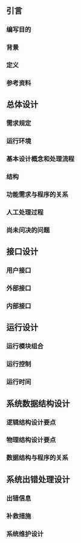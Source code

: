 <!-- 概要设计说明书 -->

## 引言

### 编写目的

<!-- 说明编写这份概要设计说明书的目的，指出预期的读者。 -->

### 背景

<!--
说明：
1. 待开发软件系统的名称；
1. 列出此项目的任务提出者、开发者、用户以及将运行该软件的计算站（中心）。
-->

### 定义

<!-- 列出本文件中用到的专门术语的定义和外文首字母组词的原词组。 -->

### 参考资料

<!--
列出有关的参考文件，如：
1. 本项目的经核准的计划任务书或合同，上级机关的批文；
1. 属于本项目的其他已发表文件；
1. 本文件中各处引用的文件、资料，包括所要用到的软件开发标准。列出这些文件的标题、文件编号、发表日期和出版单位，说明能够得到这些文件资料的来源。
-->

## 总体设计

### 需求规定

<!-- 说明对本系统的主要的输入输出项目、处理的功能性能要求，详细的说明可参见附录C。 -->

### 运行环境

<!-- 简要地说明对本系统的运行环境（包括硬件环境和支持环境）的规定，详细说明参见附录C。 -->

### 基本设计概念和处理流程

<!-- 说明本系统的基本设计概念和处理流程，尽量使用图表的形式。 -->

### 结构

<!-- 用一览表及框图的形式说明本系统的系统元素（各层模块、子程序、公用程序等）的划分，扼要说明每个系统元素的标识符和功能，分层次地给出各元素之间的控制与被控制关系. -->

### 功能需求与程序的关系

<!-- 本条用一张如下的矩阵图说明各项功能需求的实现同各块程序的分配关系： -->

<!-- 程序1  程序2 ……  程序n -->

<!-- 功能需求1  √      -->

<!-- 功能需求2    √    -->

<!-- ……        -->

<!-- 功能需求n    √   √ -->

### 人工处理过程

<!-- 说明在本软件系统的工作过程中不得不包含的人工处理过程（如果有的话）。 -->

### 尚未问决的问题

<!-- 说明在概要设计过程中尚未解决而设计者认为在系统完成之前必须解决的各个问题。 -->

## 接口设计

### 用户接口

<!-- 说明将向用户提供的命令和它们的语法结构，以及软件的回答信息。 -->

### 外部接口

<!-- 说明本系统同外界的所有接口的安排包括软件与硬件之间的接口、本系统与各支持软件之间的接口关系。 -->

### 内部接口

<!-- 说明本系统之内的各个系统元素之间的接口的安排。 -->

## 运行设计

### 运行模块组合

<!-- 说明对系统施加不同的外界运行控制时所引起的各种不同的运行模块组合，说明每种运行所历经的内部模块和支持软件。 -->

### 运行控制

<!-- 说明每一种外界的运行控制的方式方法和操作步骤。 -->

### 运行时间

<!-- 说明每种运行模块组合将占用各种资源的时间。 -->

## 系统数据结构设计

### 逻辑结构设计要点

<!-- 给出本系统内所使用的每个数据结构的名称、标识符以及它们之中每个数据项、记录、文卷和系的标识、定义、长度及它们之间的层次的或表格的相互关系。 -->

### 物理结构设计要点

<!-- 给出本系统内所使用的每个数据结构中的每个数据项的存储要求，访问方法、存取单位、存取的物理关系（索引、设备、存储区域）、设计考虑和保密条件。 -->

### 数据结构与程序的关系

<!-- 说明各个数据结构与访问这些数据结构的形式: -->

## 系统出错处理设计

### 出错信息

<!-- 用一览表的方式说朗每种可能的出错或故障情况出现时，系统输出信息的形式、含意及处理方法。 -->

### 补救措施

<!--
说明故障出现后可能采取的变通措施，包括：
1. 后备技术说明准备采用的后备技术，当原始系统数据万一丢失时启用的副本的建立和启动的技术，例如周期性地把磁盘信息记录到磁带上去就是对于磁盘媒体的一种后备技术；
1. 降效技术说明准备采用的后备技术，使用另一个效率稍低的系统或方法来求得所需结果的某些部分，例如一个自动系统的降效技术可以是手工操作和数据的人工记录；
1. 恢复及再启动技术说明将使用的恢复再启动技术，使软件从故障点恢复执行或使软件从头开始重新运行的方法。
-->

### 系统维护设计

<!-- 说明为了系统维护的方便而在程序内部设计中作出的安排，包括在程序中专门安排用于系统的检查与维护的检测点和专用模块。 各个程序之间的对应关系，可采用如下的矩阵图的形式； -->
